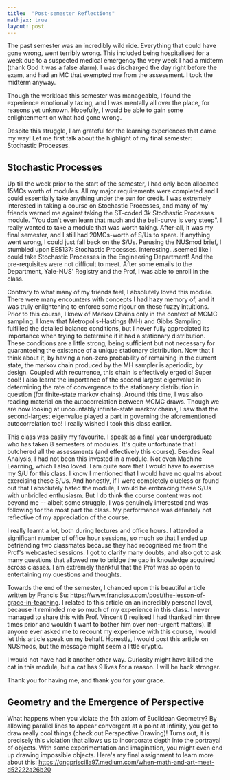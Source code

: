 ```yaml
---
title:  "Post-semester Reflections"
mathjax: true
layout: post
---
```


The past semester was an incredibly wild ride. Everything that could have gone wrong, went terribly wrong. This included being hospitalised for a week due to a suspected medical emergency the very week I had a midterm (thank God it was a false alarm).
I was discharged the day right before the exam, and had an MC that exempted me from the assessment. I took the midterm anyway. 

Though the workload this semester was manageable, I found the experience emotionally taxing, and I was mentally all over the place, for reasons yet unknown. Hopefully, I would be able to gain some enlightenment on what had gone wrong.

Despite this struggle, I am grateful for the learning experiences that came my way! Let me first talk about the highlight of my final semester: Stochastic
Processes.

## Stochastic Processes 

Up till the week prior to the start of the semester, I had only been allocated 15MCs worth of modules. All my major requirements were completed and I could essentially take anything under the sun for credit. I was extremely interested in taking a course on Stochastic Processes, and many of my friends warned me against taking the ST-coded 3k Stochastic Processes module. "You don't even learn that much and the bell-curve is very steep". I really wanted to take a module that was worth taking. After-all, it was my final semester, and I still had 20MCs-worth of S/Us to spare. If anything went wrong, I could just fall back on the S/Us. Perusing the NUSmod brief, I stumbled upon EE5137: Stochastic Processes. Interesting...seemed like I could take Stochastic Processes in the Engineering Department! And the pre-requisites were not difficult to meet. After some emails to the Department, Yale-NUS' Registry and the Prof, I was able to enroll in the class. 

Contrary to what many of my friends feel, I absolutely loved this module. There were many encounters
with concepts I had hazy memory of, and it was truly enlightening to enforce some rigour on these fuzzy intuitions. Prior to this course, I knew of Markov Chains only in the
context of MCMC sampling. I knew that Metropolis-Hastings (MH) and Gibbs Sampling fulfilled the detailed balance conditions, but I never fully appreciated its importance when trying to determine if it had a stationary
distribution. These conditions are a little strong, being sufficient but not necessary for guaranteeing the existence of a unique stationary distribution. Now that I think about it, by having a non-zero probability of remaining in the current state,
the markov chain produced by the MH sampler is aperiodic, by design. Coupled with recurrence, this chain is effectively ergodic! Super cool! I also learnt the importance of the second largest eigenvalue in determining the rate of convergence
to the stationary distribution in question (for finite-state markov chains). Around this time, I was also reading material on the autocorrelation between MCMC draws. Though we are now looking at uncountably infinite-state markov chains, I saw that the second-largest
eigenvalue played a part in governing the aforementioned autocorrelation too! I really wished I took this class earlier. 

This class was easily my favourite. I speak as a final year undergraduate who has taken 8 semesters of modules. It's quite unfortunate that I butchered all the assessments (and effectively this course). Besides Real Analysis, I had not been this invested in a module. Not even Machine Learning, which I also loved. I am quite sore that I would have to exercise
my S/U for this class. I know I mentioned that I would have no qualms about exercising these S/Us. And honestly, if I were completely clueless or found out that I absolutely hated the module, I would be embracing these S/Us with unbridled enthusiasm. But I do think the course content was not beyond me -- albeit some struggle, I was genuinely interested and was following for the most part the class. My performance was definitely not reflective of my appreciation of the course.  

I really learnt a lot, both during lectures and office hours. I attended a significant number of office hour sessions, so much so that I ended up befriending two classmates because they had recognised me from the Prof's webcasted sessions. I got to clarify many doubts, and also got to ask many questions that allowed me to bridge the gap in knowledge acquired across classes. I am extremely thankful that the Prof was so open to entertaining my questions and thoughts.

Towards the end of the semester, I chanced upon this beautiful article written by Francis Su: https://www.francissu.com/post/the-lesson-of-grace-in-teaching. I related to this article on an incredibly personal level, because it reminded me so much of my experience in this class. I never managed to share this with Prof. Vincent (I realised I had thanked him three times prior and wouldn't want to bother him over non-urgent matters). If anyone ever asked me to recount my experience with this course, I would let this article speak on my behalf. Honestly, I would post this article on NUSmods, but the message might seem a little cryptic. 

I would not have had it another other way. Curiosity might have killed the cat in this module, but a cat has 9 lives for a reason. I will be back stronger.

Thank you for having me, and thank you for your grace.


## Geometry and the Emergence of Perspective

What happens when you violate the 5th axiom of Euclidean Geometry? By allowing parallel lines to appear convergent at a point at infinity, you get to draw really cool things (check out Perspective Drawing)! Turns out, it is precisely this violation that allows us to incorporate depth into the portrayal of objects. With some experimentation and imagination, you might even end up drawing impossible objects. Here's my final assignment to learn more about this: https://ongpriscilla97.medium.com/when-math-and-art-meet-d52222a26b20




